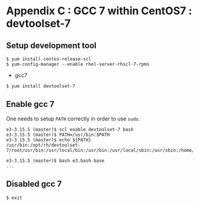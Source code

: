 # Appendix C : GCC 7 within CentOS7 : devtoolset-7



## Setup development tool

```
$ yum install centos-release-scl
$ yum-config-manager --enable rhel-server-rhscl-7-rpms
```

* gcc7

```
$ yum install devtoolset-7
```

## Enable gcc 7

One needs to setup `PATH` correctly in order to use `sudo`. 

```
e3-3.15.5 (master)$ scl enable devtoolset-7 bash
e3-3.15.5 (master)$ PATH=/usr/bin:$PATH 
e3-3.15.5 (master)$ echo ${PATH}
/usr/bin:/opt/rh/devtoolset-7/root/usr/bin:/usr/local/bin:/usr/bin:/usr/local/sbin:/usr/sbin:/home/ceauser/.local/bin:/home/ceauser/bin
```

```
e3-3.15.5 (master)$ bash e3.bash base
...

```

## Disabled gcc 7

```
$ exit
```
